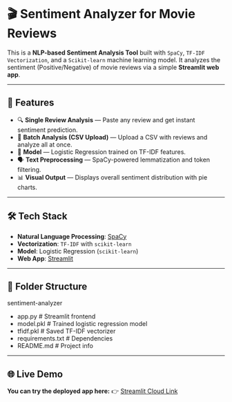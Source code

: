 # 🎬 Sentiment Analyzer for Movie Reviews

This is a **NLP-based Sentiment Analysis Tool** built with `SpaCy`, `TF-IDF Vectorization`, and a `Scikit-learn` machine learning model. It analyzes the sentiment (Positive/Negative) of movie reviews via a simple **Streamlit web app**.

---

## 🚀 Features

- 🔍 **Single Review Analysis** — Paste any review and get instant sentiment prediction.
- 📁 **Batch Analysis (CSV Upload)** — Upload a CSV with reviews and analyze all at once.
- 🧠 **Model** — Logistic Regression trained on TF-IDF features.
- 🗣️ **Text Preprocessing** — SpaCy-powered lemmatization and token filtering.
- 📊 **Visual Output** — Displays overall sentiment distribution with pie charts.

---

## 🛠 Tech Stack

- **Natural Language Processing**: [SpaCy](https://spacy.io/)
- **Vectorization**: `TF-IDF` with `scikit-learn`
- **Model**: Logistic Regression (`scikit-learn`)
- **Web App**: [Streamlit](https://sentiment-analyzer--tool-movie-review-created-by-nihal.streamlit.app)

---

## 📂 Folder Structure
sentiment-analyzer
 - app.py # Streamlit frontend
 - model.pkl # Trained logistic regression model
 - tfidf.pkl # Saved TF-IDF vectorizer
 - requirements.txt # Dependencies
 - README.md # Project info

---

## 🌐 Live Demo
**You can try the deployed app here:**
👉 [Streamlit Cloud Link](https://sentiment-analyzer--tool-movie-review-created-by-nihal.streamlit.app)

